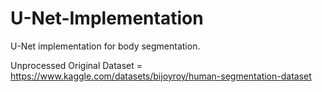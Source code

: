 # U-Net-Implementation
U-Net implementation for body segmentation.

Unprocessed Original Dataset = https://www.kaggle.com/datasets/bijoyroy/human-segmentation-dataset
